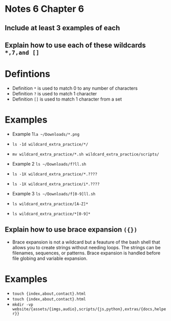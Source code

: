 
# Notes 6 Chapter 6 
## Include at least 3 examples of each 

## Explain how to use each of these wildcards `*,7,and []`

# Defintions 
* Definition `*` is used to match 0 to any number of characters 
* Definition `?` is used to match 1 character 
* Definition `[]` is used to match 1 character from a set

# Examples 
* Example 1`la ~/Downloads/*.png`
* `ls -1d wildcard_extra_practice/*/`
* `mv wildcard_extra_practice/*.sh wildcard_extra_practice/scripts/`

* Example 2 `ls ~/Downloads/f?ll.sh`
* `ls -1X wildcard_extra_practice/*.????`
* `ls -1X wildcard_extra_practice/i*.????`

* Example 3 `ls ~/Downloads/f[0-9]ll.sh`
* `ls wildcard_extra_practice/[A-Z]*`
* `ls wildcard_extra_practice/*[0-9]*`

## Explain how to use brace expansion `({})`

* Brace expansion is not a wildcard but a feauture of the bash shell that allows you to create strings without needing loops. The strings can be filenames, sequences, or patterns. Brace expansion is handled before file globing and variable expansion.

# Examples

* `touch {index,about,contact}.html`
* `touch {index,about,contact}.html`
* `mkdir -vp website/{assets/{imgs,audio},scripts/{js,python},extras/{docs,helper}}`